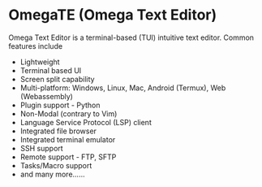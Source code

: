 # OmegaTE (Omega Text Editor)

Omega Text Editor is a terminal-based (TUI) intuitive text editor. Common features include

* Lightweight
* Terminal based UI
* Screen split capability
* Multi-platform: Windows, Linux, Mac, Android (Termux), Web (Webassembly)
* Plugin support - Python
* Non-Modal (contrary to Vim)
* Language Service Protocol (LSP) client
* Integrated file browser
* Integrated terminal emulator
* SSH support
* Remote support - FTP, SFTP
* Tasks/Macro support
* and many more......
